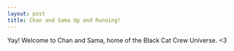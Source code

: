 ```yaml
---
layout: post
title: Chan and Sama Up and Running!
---
```


Yay! Welcome to Chan and Sama, home of the Black Cat Crew Universe. <3
